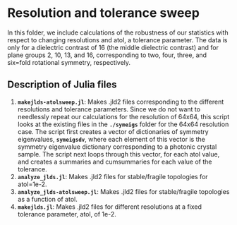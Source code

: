 # Resolution and tolerance sweep

In this folder, we include calculations of the robustness of our statistics with respect to changing resolutions and atol, a tolerance parameter. The data is only for a dielectric contrast
of 16 (the middle dielectric contrast) and for plane groups 2, 10, 13, and 16, corresponding to two, four, three, and six=fold rotational symmetry, respectively. 

## Description of Julia files 

1. **`makejlds-atolsweep.jl`**: Makes .jld2 files corresponding to the different resolutions and tolerance parameters. Since we do not want to needlessly repeat our calculations for
   the resolution of 64x64, this script looks at the existing files in the **`./symeigs`** folder for the 64x64 resolution case. The script first creates a vector of dictionaries of symmetry
   eigenvalues, **`symeigsdv`**, where each element of this vector is the symmetry eigenvalue dictionary corresponding to a photonic crystal sample. The script next loops through this vector, for
   each atol value, and creates a summaries and cumsummaries for each value of the tolerance.
2. **`analyze_jlds.jl`**: Makes .jld2 files for stable/fragile topologies for atol=1e-2.
3. **`analyze_jlds-atolsweep.jl`**: Makes .jld2 files for stable/fragile topologies as a function of atol.
4. **`makejlds.jl`**: Makes .jld2 files for different resolutions at a fixed tolerance parameter, atol, of 1e-2.  
   
